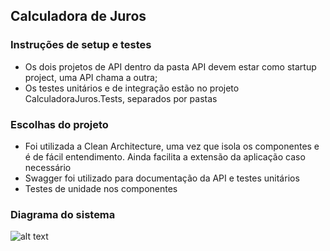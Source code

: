 ## Calculadora de Juros 

### Instruções de setup e testes
- Os dois projetos de API dentro da pasta API devem estar como startup project, uma API chama a outra;
- Os testes unitários e de integração estão no projeto CalculadoraJuros.Tests, separados por pastas

### Escolhas do projeto
- Foi utilizada a Clean Architecture, uma vez que isola os componentes e é de fácil entendimento. Ainda facilita a extensão da aplicação caso necessário
- Swagger foi utilizado para documentação da API e testes unitários
- Testes de unidade nos componentes

### Diagrama do sistema
![alt text](https://i.imgur.com/b7EcdLY.png)
